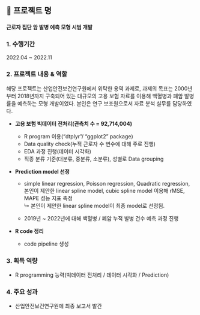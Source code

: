 ## 📂 프로젝트 명
#### **근로자 집단 암 발병 예측 모형 시범 개발** 

### 1. 수행기간
2022.04 ~ 2022.11

### 2. 프로젝트 내용 & 역할
해당 프로젝트는 산업안전보건연구원에서 위탁한 용역 과제로, 과제의 목표는 2000년부터 2018년까지 구축되어 있는 대규모의 고용 보험 자료를 이용해 
백혈병과 폐암 발병률을 예측하는 모형 개발이었다. 본인은 연구 보조원으로서 자료 분석 실무를 담당하였다.
* **고용 보험 빅데이터 전처리(관측치 수 = 92,714,004)**
  - R program 이용(“dtplyr”/ “ggplot2” package) <br> 
  - Data quality check(누적 근로자 수 변수에 대해 주로 진행) <br>
  - EDA 과정 진행(데이터 시각화) <br> 
  - 직종 분류 기준(대분류, 중분류, 소분류), 성별로 Data grouping <br>

* **Prediction model 선정**
  - simple linear regression, Poisson regression, Quadratic regression, 본인이 제안한 linear spline model,
  cubic spline model 이용해 rMSE, MAPE 성능 지표 측정 <br>
  ↳ 본인이 제안한 linear spline model이 최종 model로 선정됨.<br>

  - 2019년 ~ 2022년에 대해 백혈병 / 폐암 누적 발병 건수 예측 과정 진행 <br>

* **R code 정리**
  - code pipeline 생성<br>

### 3. 획득 역량
* R programming 능력(빅데이터 전처리 / 데이터 시각화 / Prediction) <br>

### 4. 주요 성과
* 산업안전보건연구원에 최종 보고서 발간
